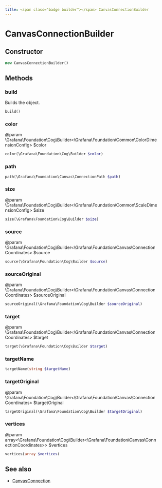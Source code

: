 ```yaml
---
title: <span class="badge builder"></span> CanvasConnectionBuilder
---
```

# <span class="badge builder"></span> CanvasConnectionBuilder

## Constructor

```php
new CanvasConnectionBuilder()
```
## Methods

### <span class="badge object-method"></span> build

Builds the object.

```php
build()
```

### <span class="badge object-method"></span> color

@param \Grafana\Foundation\Cog\Builder<\Grafana\Foundation\Common\ColorDimensionConfig> $color

```php
color(\Grafana\Foundation\Cog\Builder $color)
```

### <span class="badge object-method"></span> path

```php
path(\Grafana\Foundation\Canvas\ConnectionPath $path)
```

### <span class="badge object-method"></span> size

@param \Grafana\Foundation\Cog\Builder<\Grafana\Foundation\Common\ScaleDimensionConfig> $size

```php
size(\Grafana\Foundation\Cog\Builder $size)
```

### <span class="badge object-method"></span> source

@param \Grafana\Foundation\Cog\Builder<\Grafana\Foundation\Canvas\ConnectionCoordinates> $source

```php
source(\Grafana\Foundation\Cog\Builder $source)
```

### <span class="badge object-method"></span> sourceOriginal

@param \Grafana\Foundation\Cog\Builder<\Grafana\Foundation\Canvas\ConnectionCoordinates> $sourceOriginal

```php
sourceOriginal(\Grafana\Foundation\Cog\Builder $sourceOriginal)
```

### <span class="badge object-method"></span> target

@param \Grafana\Foundation\Cog\Builder<\Grafana\Foundation\Canvas\ConnectionCoordinates> $target

```php
target(\Grafana\Foundation\Cog\Builder $target)
```

### <span class="badge object-method"></span> targetName

```php
targetName(string $targetName)
```

### <span class="badge object-method"></span> targetOriginal

@param \Grafana\Foundation\Cog\Builder<\Grafana\Foundation\Canvas\ConnectionCoordinates> $targetOriginal

```php
targetOriginal(\Grafana\Foundation\Cog\Builder $targetOriginal)
```

### <span class="badge object-method"></span> vertices

@param array<\Grafana\Foundation\Cog\Builder<\Grafana\Foundation\Canvas\ConnectionCoordinates>> $vertices

```php
vertices(array $vertices)
```

## See also

 * <span class="badge object-type-class"></span> [CanvasConnection](./object-CanvasConnection.md)
